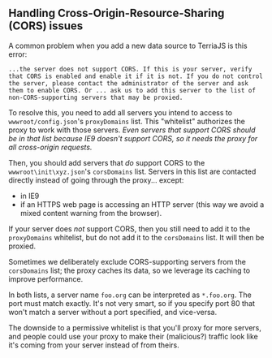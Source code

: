 ## Handling Cross-Origin-Resource-Sharing (CORS) issues

A common problem when you add a new data source to TerriaJS is this error:

`...the server does not support CORS. If this is your server, verify that CORS is enabled and enable it if it is not. If you do not control the server, please contact the administrator of the server and ask them to enable CORS. Or ... ask us to add this server to the list of non-CORS-supporting servers that may be proxied.`

To resolve this, you need to add all servers you intend to access to `wwwroot/config.json`'s `proxyDomains` list. This "whitelist" authorizes the proxy to work with those servers. *Even servers that support CORS should be in that list because IE9 doesn't support CORS, so it needs the proxy for all cross-origin requests.*

Then, you should add servers that *do* support CORS to the `wwwroot\init\xyz.json`'s `corsDomains` list. Servers in this list are contacted directly instead of going through the proxy... except:
- in IE9
- if an HTTPS web page is accessing an HTTP server (this way we avoid a mixed content warning from the browser).

If your server does *not* support CORS, then you still need to add it to the `proxyDomains` whitelist, but do not add it to the `corsDomains` list. It will then be proxied.

Sometimes we deliberately exclude CORS-supporting servers from the `corsDomains` list; the proxy caches its data, so we leverage its caching to improve performance.

In both lists, a server name `foo.org` can be interpreted as `*.foo.org`. The port must match exactly. It's not very smart, so if you specify port 80 that won't match a server without a port specified, and vice-versa.

The downside to a permissive whitelist is that you'll proxy for more servers, and people could use your proxy to make their (malicious?) traffic look like it's coming from your server instead of from theirs.
